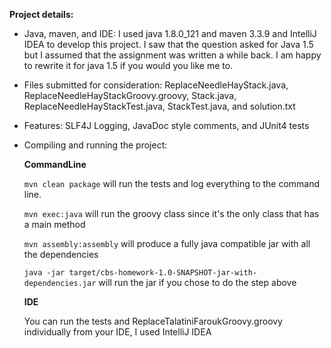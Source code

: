
**Project details:**

- Java, maven, and IDE: I used java 1.8.0_121 and maven 3.3.9 and IntelliJ IDEA to develop this project. I saw that the question asked for Java 1.5 but I assumed that the assignment was written a while back. I am happy to rewrite it for java 1.5 if you would you like me to.

- Files submitted for consideration: ReplaceNeedleHayStack.java, ReplaceNeedleHayStackGroovy.groovy, Stack.java, ReplaceNeedleHayStackTest.java, StackTest.java, and solution.txt

- Features: SLF4J Logging, JavaDoc style comments, and JUnit4 tests

- Compiling and running the project: 

     **CommandLine**

    ``mvn clean package`` will run the tests and log everything to the command line.

    ``mvn exec:java`` will run the groovy class since it's the only class that has a main method

    ``mvn assembly:assembly`` will produce a fully java compatible jar with all the dependencies

    ``java -jar target/cbs-homework-1.0-SNAPSHOT-jar-with-dependencies.jar`` will run the jar if you chose to do the step above

    **IDE**

    You can run the tests and ReplaceTalatiniFaroukGroovy.groovy individually from your IDE, I used IntelliJ IDEA  







 


